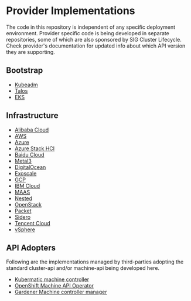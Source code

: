 # Provider Implementations

The code in this repository is independent of any specific deployment environment.
Provider specific code is being developed in separate repositories, some of which
are also sponsored by SIG Cluster Lifecycle. Check provider's documentation for
updated info about which API version they are supporting.

## Bootstrap
- [Kubeadm](https://github.com/kubernetes-sigs/cluster-api/tree/main/bootstrap/kubeadm)
- [Talos](https://github.com/talos-systems/cluster-api-bootstrap-provider-talos)
- [EKS](https://github.com/kubernetes-sigs/cluster-api-provider-aws/tree/main/bootstrap/eks)

## Infrastructure
- [Alibaba Cloud](https://github.com/oam-oss/cluster-api-provider-alicloud)
- [AWS](https://cluster-api-aws.sigs.k8s.io/)
- [Azure](https://github.com/kubernetes-sigs/cluster-api-provider-azure)
- [Azure Stack HCI](https://github.com/microsoft/cluster-api-provider-azurestackhci)
- [Baidu Cloud](https://github.com/baidu/cluster-api-provider-baiducloud)
- [Metal3](https://github.com/metal3-io/cluster-api-provider-metal3)
- [DigitalOcean](https://github.com/kubernetes-sigs/cluster-api-provider-digitalocean)
- [Exoscale](https://github.com/exoscale/cluster-api-provider-exoscale)
- [GCP](https://github.com/kubernetes-sigs/cluster-api-provider-gcp)
- [IBM Cloud](https://github.com/kubernetes-sigs/cluster-api-provider-ibmcloud)
- [MAAS](https://github.com/spectrocloud/cluster-api-provider-maas)
- [Nested](https://github.com/kubernetes-sigs/cluster-api-provider-nested)
- [OpenStack](https://github.com/kubernetes-sigs/cluster-api-provider-openstack)
- [Packet](https://github.com/kubernetes-sigs/cluster-api-provider-packet)
- [Sidero](https://github.com/talos-systems/sidero)
- [Tencent Cloud](https://github.com/TencentCloud/cluster-api-provider-tencent)
- [vSphere](https://github.com/kubernetes-sigs/cluster-api-provider-vsphere)

## API Adopters

Following are the implementations managed by third-parties adopting the standard cluster-api and/or machine-api being developed here.

* [Kubermatic machine controller](https://github.com/kubermatic/machine-controller/tree/master)
* [OpenShift Machine API Operator](https://github.com/openshift/machine-api-operator/tree/master)
* [Gardener Machine controller manager](https://github.com/gardener/machine-controller-manager/tree/cluster-api)
